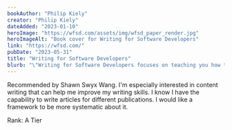 ```yaml
---
bookAuthor: "Philip Kiely"
creator: "Philip Kiely"
dateAdded: "2023-01-10"
heroImage: "https://wfsd.com/assets/img/wfsd_paper_render.jpg"
heroImageAlt: "Book cover for Writing for Software Developers"
link: "https://wfsd.com/"
pubDate: "2023-05-31"
title: "Writing for Software Developers"
blurb: "\"Writing for Software Developers focuses on teaching you how to envision, create, and publish mid-length technical tutorials and articles, but the principles and practices you’ll develop will help you write anything from a short README to an entire technical book. And regardless of why you write, this guide aims to provide you with the techniques you will need to reach your goals.\""
---
```


Recommended by Shawn Swyx Wang. I'm especially interested in content writing that can help me improve my writing skills.
I know I have the capability to write articles for different publications. I would like a framework to be more systematic about it.

Rank: A Tier
